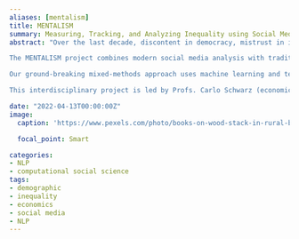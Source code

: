 ```yaml
---
aliases: [mentalism]
title: MENTALISM
summary: Measuring, Tracking, and Analyzing Inequality using Social Media
abstract: "Over the last decade, discontent in democracy, mistrust in institutions, and the rise of populist parties have strained European societies. Underlying these tensions are often increasing inequalities in Western countries, which fuel the discontent of individuals. The Covid pandemic further exacerbated these problems, as anti-Covid measures taken by governments differently impacted societal groups. 

The MENTALISM project combines modern social media analysis with traditional survey data to track inequality across Italy through the lens of the pandemic. 

Our ground-breaking mixed-methods approach uses machine learning and text analysis to trace online grievances in a vast corpus of social media data. We combine these methods with survey protocols and econometric analysis to validate the findings and provide actionable policy advice. MENTALISM combines the advantages of social media data (high-frequency, individual-level information) with the strength of socio-economic surveys (representativeness). Our novel interdisciplinary approach will critically evaluate the value of social media monitoring for policy feedback. Moreover, it will establish protocols for policymakers to better respond to growing grievances brought on by inequality at various steps in the process. 

This interdisciplinary project is led by Profs. Carlo Schwarz (economics), and Dirk Hovy (NLP)."

date: "2022-04-13T00:00:00Z"
image:
  caption: 'https://www.pexels.com/photo/books-on-wood-stack-in-rural-backyard-4218590/'

  focal_point: Smart

categories:
- NLP
- computational social science
tags:
- demographic
- inequality
- economics
- social media
- NLP
---
```

